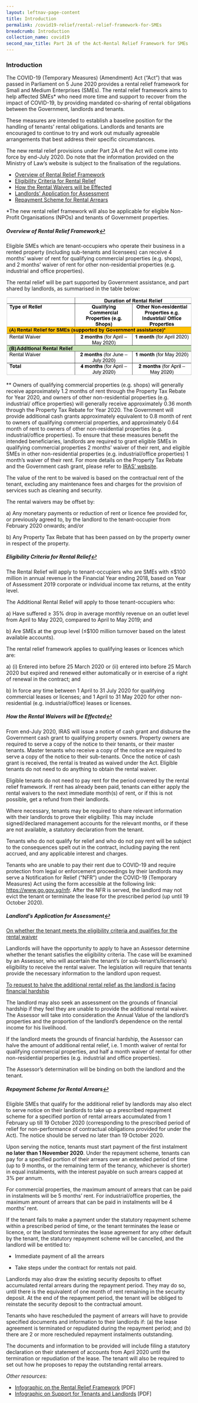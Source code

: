 ```yaml
---
layout: leftnav-page-content
title: Introduction
permalink: /covid19-relief/rental-relief-framework-for-SMEs
breadcrumb: Introduction
collection_name: covid19
second_nav_title: Part 2A of the Act-Rental Relief Framework for SMEs
---
```

### Introduction ###

The COVID-19 (Temporary Measures) (Amendment) Act (“Act”) that was passed in Parliament on 5 June 2020 provides a rental relief framework for Small and Medium Enterprises (SMEs). The rental relief framework aims to help affected SMEs* who need more time and support to recover from the impact of COVID-19, by providing mandated co-sharing of rental obligations between the Government, landlords and tenants.

These measures are intended to establish a baseline position for the handling of tenants’ rental obligations. Landlords and tenants are encouraged to continue to try and work out mutually agreeable arrangements that best address their specific circumstances.

The new rental relief provisions under Part 2A of the Act will come into force by end-July 2020. Do note that the information provided on the Ministry of Law’s website is subject to the finalisation of the regulations.

 - <a href="#rental" id="ref1">Overview of Rental Relief Framework</a> 
 - <a href="#eligibility" id="ref2">Eligibility Criteria for Rental Relief</a> 
 - <a href="#effected" id="ref3">How the Rental Waivers will be Effected</a> 
 - <a href="#assess" id="ref4">Landlords' Application for Assessment</a> 
 - <a href="#repay" id="ref5">Repayment Scheme for Rental Arrears</a> 

*The new rental relief framework will also be applicable for eligible Non-Profit Organisations (NPOs) and tenants of Government properties.

##### <a name="rental">Overview of Rental Relief Framework</a><a href="#ref1" title="Return to top">↩</a> #####

Eligible SMEs which are tenant-occupiers who operate their business in a rented property (including sub-tenants and licensees) can receive 4 months’ waiver of rent for qualifying commercial properties (e.g. shops), and 2 months’ waiver of rent for other non-residential properties (e.g. industrial and office properties).

The rental relief will be part supported by Government assistance, and part shared by landlords, as summarised in the table below:

<div class="image">
  <img src="/images/TenantReliefTable.jpg/" title="Tenant Relief" alt="Tenant Relief">
</div>

** Owners of qualifying commercial properties (e.g. shops) will generally receive approximately 1.2 months of rent through the Property Tax Rebate for Year 2020, and owners of other non-residential properties (e.g. industrial/ office properties) will generally receive approximately 0.36 month through the Property Tax Rebate for Year 2020. The Government will provide additional cash grants approximately equivalent to 0.8 month of rent to owners of qualifying commercial properties, and approximately 0.64 month of rent to owners of other non-residential properties (e.g. industrial/office properties). To ensure that these measures benefit the intended beneficiaries, landlords are required to grant eligible SMEs in qualifying commercial properties 2 months’ waiver of their rent, and eligible SMEs in other non-residential properties (e.g. industrial/office properties) 1 month’s waiver of their rent. For more details on the Property Tax Rebate and the Government cash grant, please refer to [IRAS’ website](
https://www.iras.gov.sg/irashome/Schemes/Property/Government-cash-grant--announced-in-Fortitude-Budget-/). 

The value of the rent to be waived is based on the contractual rent of the tenant, excluding any maintenance fees and charges for the provision of services such as cleaning and security.

The rental waivers may be offset by:

a)  Any monetary payments or reduction of rent or licence fee provided for, or previously agreed to, by the landlord to the tenant-occupier from February 2020 onwards; and/or

b)  Any Property Tax Rebate that has been passed on by the property owner in respect of the property. 

##### <a name="eligibility">Eligibility Criteria for Rental Relief</a><a href="#ref2" title="Return to top">↩</a> #####

The Rental Relief will apply to tenant-occupiers who are SMEs with ≤$100 million in annual revenue in the Financial Year ending 2018, based on Year of Assessment 2019 corporate or individual income tax returns, at the entity level.

The Additional Rental Relief will apply to those tenant-occupiers who:

a)  Have suffered ≥ 35% drop in average monthly revenue on an outlet level from April to May 2020, compared to April to May 2019; and
    
b)  Are SMEs at the group level (≤$100 million turnover based on the latest available accounts).

The rental relief framework applies to qualifying leases or licences which are:

a)  (i) Entered into before 25 March 2020 or (ii) entered into before 25 March 2020 but expired and renewed either automatically or in exercise of a right of renewal in the contract; and 

b)  In force any time between 1 April to 31 July 2020 for qualifying commercial leases or licenses; and 1 April to 31 May 2020 for other non-residential (e.g. industrial/office) leases or licenses.

##### <a name="effected">How the Rental Waivers will be Effected</a><a href="#ref3" title="Return to top">↩</a> #####

From end-July 2020, IRAS will issue a notice of cash grant and disburse the Government cash grant to qualifying property owners. Property owners are required to serve a copy of the notice to their tenants, or their master tenants. Master tenants who receive a copy of the notice are required to serve a copy of the notice to their sub-tenants. Once the notice of cash grant is received, the rental is treated as waived under the Act. Eligible tenants do not need to do anything to obtain the rental waiver.

Eligible tenants do not need to pay rent for the period covered by the rental relief framework. If rent has already been paid, tenants can either apply the rental waivers to the next immediate month(s) of rent, or if this is not possible, get a refund from their landlords.

Where necessary, tenants may be required to share relevant information with their landlords to prove their eligibility. This may include signed/declared management accounts for the relevant months, or if these are not available, a statutory declaration from the tenant.

Tenants who do not qualify for relief and who do not pay rent will be subject to the consequences spelt out in the contract, including paying the rent accrued, and any applicable interest and charges. 

Tenants who are unable to pay their rent due to COVID-19 and require protection from legal or enforcement proceedings by their landlords may serve a Notification for Relief (“NFR”) under the COVID-19 (Temporary Measures) Act using the form accessible at the following link: https://www.go.gov.sg/nfr. After the NFR is served, the landlord may not evict the tenant or terminate the lease for the prescribed period (up until 19 October 2020).

##### <a name="assess">Landlord’s Application for Assessment<a href="#ref4" title="Return to top">↩</a> #####

<u>On whether the tenant meets the eligibility criteria and qualifies for the rental waiver</u>

Landlords will have the opportunity to apply to have an Assessor determine whether the tenant satisfies the eligibility criteria. The case will be examined by an Assessor,
who will ascertain the tenant’s (or sub-tenant’s/licensee’s) eligibility to receive the rental waiver. The legislation will require that tenants provide the necessary information to the landlord upon request.

<u>To request to halve the additional rental relief as the landlord is facing financial hardship</u>

The landlord may also seek an assessment on the grounds of financial hardship if they feel they are unable to provide the additional rental waiver. The Assessor will take into consideration the Annual Value of the landlord’s properties and the proportion of the landlord’s dependence on the rental income for his livelihood.

If the landlord meets the grounds of financial hardship, the Assessor can halve the amount of additional rental relief, i.e. 1 month waiver of rental for qualifying commercial properties, and half a month waiver of rental for other non-residential properties (e.g. industrial and office properties).

The Assessor’s determination will be binding on both the landlord and the tenant.

##### <a name="repay">Repayment Scheme for Rental Arrears<a href="#ref5" title="Return to top">↩</a> #####

Eligible SMEs that qualify for the additional relief by landlords may also elect to serve notice on their landlords to take up a prescribed repayment scheme for a specified portion of rental arrears accumulated from 1 February up till 19 October 2020 (corresponding to the prescribed period of relief for non-performance of contractual obligations provided for under the Act). The notice should be served no later than 19 October 2020.

Upon serving the notice, tenants must start payment of the first instalment **no later than 1 November 2020**. Under the repayment scheme, tenants can pay for a specified portion of their arrears over an extended period of time (up to 9 months, or the remaining term of the tenancy, whichever is shorter) in equal instalments, with the interest payable on such arrears capped at 3% per annum.

For commercial properties, the maximum amount of arrears that can be paid in instalments will be 5 months’ rent. For industrial/office properties, the maximum amount of arrears that can be paid in instalments will be 4 months’ rent.

If the tenant fails to make a payment under the statutory repayment scheme within a prescribed period of time, or the tenant terminates the lease or licence, or the landlord terminates the lease agreement for any other default by the tenant, the statutory repayment scheme will be cancelled, and the landlord will be entitled to:

-   Immediate payment of all the arrears

-   Take steps under the contract for rentals not paid.
 
Landlords may also draw the existing security deposits to offset accumulated rental arrears during the repayment period. They may do so, until there is the equivalent of one month of rent remaining in the security deposit. At the end of the repayment period, the tenant will be obliged to reinstate the security deposit to the contractual amount.

Tenants who have rescheduled the payment of arrears will have to provide specified documents and information to their landlords if: (a) the lease agreement is terminated or repudiated during the repayment period; and (b) there are 2 or more rescheduled repayment instalments outstanding.

The documents and information to be provided will include filing a statutory declaration on their statement of accounts from April 2020 until the termination or repudiation of the lease. The tenant will also be required to set out how he proposes to repay the outstanding rental arrears.


*Other resources:*
-	[Infographic on the Rental Relief Framework](/files/Infographic-Rental-Relief-Framework.pdf) [PDF]
-	[Infographic on Support for Tenants and Landlords](/files/Infographic-Support-for-Tenants-and-Landlords.pdf) [PDF]
